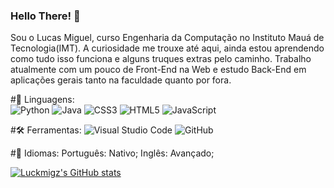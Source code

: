 ### Hello There! 👋

Sou o Lucas Miguel, curso Engenharia da Computação no Instituto Mauá de Tecnologia(IMT). A curiosidade me trouxe até aqui, ainda estou aprendendo como tudo isso funciona e alguns truques extras pelo caminho. Trabalho atualmente com um pouco de Front-End na Web e estudo Back-End em aplicações gerais tanto na faculdade quanto por fora. 


#💾 Linguagens: <br>
  ![Python](https://img.shields.io/badge/python-3670A0?style=for-the-badge&logo=python&logoColor=ffdd54) 
  ![Java](https://img.shields.io/badge/java-%23ED8B00.svg?style=for-the-badge&logo=openjdk&logoColor=white)
  ![CSS3](https://img.shields.io/badge/css3-%231572B6.svg?style=for-the-badge&logo=css3&logoColor=white)
  ![HTML5](https://img.shields.io/badge/html5-%23E34F26.svg?style=for-the-badge&logo=html5&logoColor=white)
  ![JavaScript](https://img.shields.io/badge/javascript-%23323330.svg?style=for-the-badge&logo=javascript&logoColor=%23F7DF1E)
  
#🛠 Ferramentas: 
  ![Visual Studio Code](https://img.shields.io/badge/Visual%20Studio%20Code-0078d7.svg?style=for-the-badge&logo=visual-studio-code&logoColor=white) 
  ![GitHub](https://img.shields.io/badge/github-%23121011.svg?style=for-the-badge&logo=github&logoColor=white)

#📝 Idiomas: 
  Português: Nativo;
  Inglês: Avançado;


[![Luckmigz's GitHub stats](https://github-readme-stats.vercel.app/api?username=luckmigz)](https://github.com/anuraghazra/github-readme-stats)
<!--
**luckmigz/luckmigz** is a ✨ _special_ ✨ repository because its `README.md` (this file) appears on your GitHub profile.

Here are some ideas to get you started:

- 🔭 I’m currently working on ...
- 🌱 I’m currently learning ...
- 👯 I’m looking to collaborate on ...
- 🤔 I’m looking for help with ...
- 💬 Ask me about ...
- 📫 How to reach me: ...
- 😄 Pronouns: ...
- ⚡ Fun fact: ...
-->
